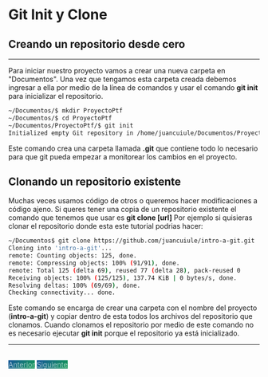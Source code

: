 # Git Init y Clone

## Creando un repositorio desde cero
---

Para iniciar nuestro proyecto vamos a crear una nueva carpeta en "Documentos".
Una vez que tengamos esta carpeta creada debemos ingresar a ella por medio de la línea de comandos y usar el comando **git init** para inicializar el repositorio.

```bash
~/Documentos/$ mkdir ProyectoPtf
~/Documentos/$ cd ProyectoPtf
~/Documentos/ProyectoPtf/$ git init
Initialized empty Git repository in /home/juancuiule/Documentos/ProyectoPtf/.git/
```

Este comando crea una carpeta llamada **.git** que contiene todo lo necesario para que git pueda empezar a monitorear los cambios en el proyecto.

## Clonando un repositorio existente

Muchas veces usamos código de otros o queremos hacer modificaciones a código ajeno.
Si queres tener una copia de un repositorio existente el comando que tenemos que usar es **git clone [url]**
Por ejemplo si quisieras clonar el repositorio donde esta este tutorial podrias hacer:

```bash
~/Documentos$ git clone https://github.com/juancuiule/intro-a-git.git
Cloning into 'intro-a-git'...
remote: Counting objects: 125, done.
remote: Compressing objects: 100% (91/91), done.
remote: Total 125 (delta 69), reused 77 (delta 28), pack-reused 0
Receiving objects: 100% (125/125), 137.74 KiB | 0 bytes/s, done.
Resolving deltas: 100% (69/69), done.
Checking connectivity... done.
```

Este comando se encarga de crear una carpeta con el nombre del proyecto (**intro-a-git**) y copiar dentro de esta todos los archivos del repositorio que clonamos. Cuando clonamos el repositorio por medio de este comando no es necesario ejecutar **git init** porque el repositorio ya está inicializado.

---

<br>
<style>
.my-btn {
    width: 120px;
    display: inline;
    text-align: center;
    color: rgba(255, 255, 255, 0.6);
    background-color: #159957;
    background-image: linear-gradient(120deg, #155799, #159957);
    transition: color 0.2s ease-in-out;
}

.my-btn:hover {
    color: #FFFFFF;
}

.btn-next {
    margin-left: 71.9% !important;
}
</style>
<a href="instalacion-configuracion" class="btn my-btn">Anterior</a>
<a href="haciendo-cambios" class="btn my-btn btn-next">Siguiente</a>
